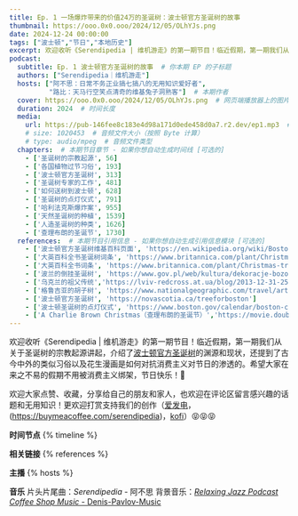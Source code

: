 ```yaml
---
title: Ep. 1 一场爆炸带来的价值24万的圣诞树：波士顿官方圣诞树的故事
thumbnail: https://ooo.0x0.ooo/2024/12/05/OLhYJs.png
date: 2024-12-24 00:00:00
tags: ["波士顿","节日","本地历史"]
excerpt: 欢迎收听《Serendipedia | 维机游走》的第一期节目！临近假期，第一期我们从关于圣诞树的宗教起源讲起，介绍了波士顿官方圣诞树的渊源和现状，还提到了古今中外的类似习俗以及花生漫画是如何对抗消费主义对节日的渗透的。希望大家在来之不易的假期不用被消费主义绑架，节日快乐！🎄
podcast:
  subtitle: Ep. 1 波士顿官方圣诞树的故事  # 你本期 EP 的子标题
  authors: ["Serendipedia｜维机游走"]
  hosts: ["阿不思：日常不务正业搞七搞八的无用知识爱好者", 
          "路比：天马行空笑点清奇的维基兔子洞熟客"]  # 本期作者
  cover: https://ooo.0x0.ooo/2024/12/05/OLhYJs.png  # 网页端播放器上的图片
  duration: 2024  # 时间长度
  media:
    url: https://pub-146fee8c183e4d98a171d0ede458d0a7.r2.dev/ep1.mp3  # 音频文件
    # size: 1020453  # 音频文件大小（按照 Byte 计算）
    # type: audio/mpeg  # 音频文件类型
  chapters:  # 本期节目章节 - 如果你想自动生成时间线 [可选的]
    - ['圣诞树的宗教起源', 56]
    - ['各国植物过节习俗', 193]
    - ['波士顿官方圣诞树', 313]
    - ['圣诞树专家的工作', 481]
    - ['如何送树到波士顿', 628]
    - ['圣诞树的点灯仪式', 791]
    - ['哈利法克斯爆炸案', 955]
    - ['天然圣诞树的种植', 1539]
    - ['人造圣诞树的种类', 1626]
    - ['查理布朗的圣诞节', 1730]
  references:  # 本期节目引用信息 - 如果你想自动生成引用信息模块 [可选的]
    - ['波士顿官方圣诞树维基百科页面', 'https://en.wikipedia.org/wiki/Boston_Christmas_Tree']
    - ['大英百科全书圣诞树词条', 'https://www.britannica.com/plant/Christmas-tree']
    - ['大英百科全书词条', 'https://www.britannica.com/plant/Christmas-tree']
    - ['波兰的倒挂圣诞树', 'https://www.gov.pl/web/kultura/dekoracje-bozonarodzeniowe---podlaznik-pajak-swiaty-choinka']
    - ['乌克兰的祖父传统','https://lviv-redcross.at.ua/blog/2013-12-31-2574']
    - ['格鲁吉亚的胡子树', 'https://www.nationalgeographic.com/travel/article/paid-content-four-seasons-of-culture-in-georgia']
    - ['波士顿官方圣诞树', 'https://novascotia.ca/treeforboston']
    - ['波士顿圣诞树的点灯仪式', 'https://www.boston.gov/calendar/boston-common-tree-lighting']
    - ['A Charlie Brown Christmas（查理布朗的圣诞节）','https://movie.douban.com/subject/1439773/']
---
```


欢迎收听《Serendipedia | 维机游走》的第一期节目！临近假期，第一期我们从关于圣诞树的宗教起源讲起，介绍了[波士顿官方圣诞树](https://en.wikipedia.org/wiki/Boston_Christmas_Tree)的渊源和现状，还提到了古今中外的类似习俗以及花生漫画是如何对抗消费主义对节日的渗透的。希望大家在来之不易的假期不用被消费主义绑架，节日快乐！🎄

欢迎大家点赞、收藏，分享给自己的朋友和家人，也欢迎在评论区留言感兴趣的话题和无用知识！更欢迎打赏支持我们的创作（[爱发电](https://afdian.com/a/serendipedia)，(https://buymeacoffee.com/serendipedia)，[kofi](https://ko-fi.com/D1D6176UJN)）😝😝😝

**时间节点**
{% timeline %}

**相关链接**
{% references %}

**主播**
{% hosts %}

**音乐**
片头片尾曲：_Serendipedia_ - 阿不思
背景音乐：[_Relaxing Jazz Podcast Coffee Shop Music_ - Denis-Pavlov-Music](https://pixabay.com/music/traditional-jazz-relaxing-jazz-podcast-coffee-shop-music-192283/)

